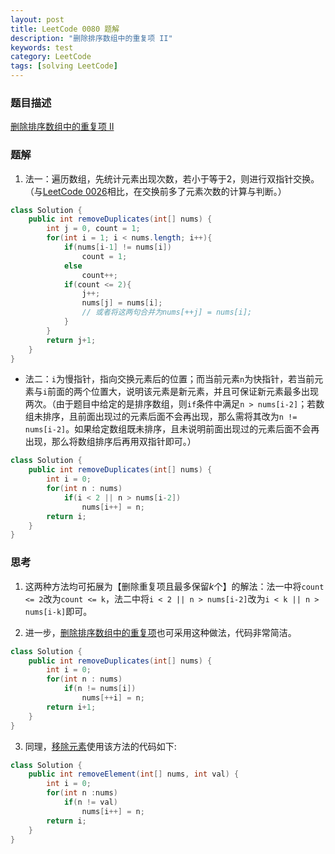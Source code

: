 ```yaml
---
layout: post
title: LeetCode 0080 题解
description: "删除排序数组中的重复项 II"
keywords: test
category: LeetCode
tags: [solving LeetCode]
---
```


### 题目描述

[删除排序数组中的重复项 II](https://leetcode-cn.com/problems/remove-duplicates-from-sorted-array-ii/)

### 题解

1. 法一：遍历数组，先统计元素出现次数，若小于等于2，则进行双指针交换。（与[LeetCode 0026](https://yuriesun.github.io/leetcode/leetcode-0026-remove-duplicates-from-sorted-array)相比，在交换前多了元素次数的计算与判断。）

```java
class Solution {
    public int removeDuplicates(int[] nums) {
        int j = 0, count = 1;
        for(int i = 1; i < nums.length; i++){
            if(nums[i-1] != nums[i])
                count = 1;
            else
                count++;
            if(count <= 2){
                j++;
                nums[j] = nums[i];
                // 或者将这两句合并为nums[++j] = nums[i];
            }
        }
        return j+1;
    }
}
```

* 法二：`i`为慢指针，指向交换元素后的位置；而当前元素`n`为快指针，若当前元素与`i`前面的两个位置大，说明该元素是新元素，并且可保证新元素最多出现两次。（由于题目中给定的是排序数组，则`if`条件中满足`n > nums[i-2]`；若数组未排序，且前面出现过的元素后面不会再出现，那么需将其改为`n != nums[i-2]`。如果给定数组既未排序，且未说明前面出现过的元素后面不会再出现，那么将数组排序后再用双指针即可。）

```java
class Solution {
    public int removeDuplicates(int[] nums) {
        int i = 0;
        for(int n : nums)
            if(i < 2 || n > nums[i-2])
                nums[i++] = n;
        return i;
    }
}
```

### 思考

1. 这两种方法均可拓展为【删除重复项且最多保留$k$个】的解法：法一中将`count <= 2`改为`count <= k`，法二中将`i < 2 || n > nums[i-2]`改为`i < k || n > nums[i-k]`即可。

2. 进一步，[删除排序数组中的重复项](https://leetcode-cn.com/problems/remove-duplicates-from-sorted-array/)也可采用这种做法，代码非常简洁。

```java
class Solution {
    public int removeDuplicates(int[] nums) {
        int i = 0;
        for(int n : nums)
            if(n != nums[i])
                nums[++i] = n;
        return i+1;
    }
}
```

3. 同理，[移除元素](https://leetcode-cn.com/problems/remove-element/)使用该方法的代码如下:

```java
class Solution {
    public int removeElement(int[] nums, int val) {
        int i = 0;
        for(int n :nums)
            if(n != val)
                nums[i++] = n;
        return i;
    }
}
```
